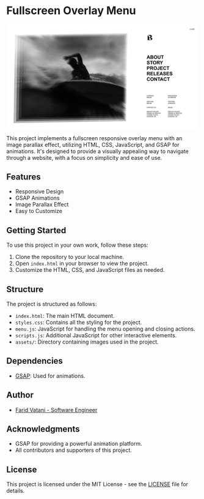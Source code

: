 # Fullscreen Overlay Menu

<img src="Screenshot.png" align="center" alt="Fullscreen Overlay Menu" /><br>

This project implements a fullscreen responsive overlay menu with an image parallax effect, utilizing HTML, CSS, JavaScript, and GSAP for animations. It's designed to provide a visually appealing way to navigate through a website, with a focus on simplicity and ease of use.

## Features

- Responsive Design
- GSAP Animations
- Image Parallax Effect
- Easy to Customize

## Getting Started

To use this project in your own work, follow these steps:

1. Clone the repository to your local machine.
2. Open `index.html` in your browser to view the project.
3. Customize the HTML, CSS, and JavaScript files as needed.

## Structure

The project is structured as follows:

- `index.html`: The main HTML document.
- `styles.css`: Contains all the styling for the project.
- `menu.js`: JavaScript for handling the menu opening and closing actions.
- `scripts.js`: Additional JavaScript for other interactive elements.
- `assets/`: Directory containing images used in the project.

## Dependencies

- [GSAP](https://greensock.com/gsap/): Used for animations.

## Author

- [Farid Vatani - Software Engineer](https://github.com/faridvatani)


## Acknowledgments

- GSAP for providing a powerful animation platform.
- All contributors and supporters of this project.

## License

This project is licensed under the MIT License - see the [LICENSE](LICENSE) file for details.